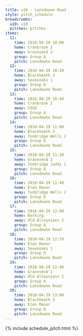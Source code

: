 ```yaml
---
title: u10 - Lansdowne Road
style: pitch_schedule
breadcrumbs:
  u10: u10
  pitches: pitches
items:
  11:
    time: 2018-04-29 10:00
    home: Cranbrook 2
    away: Gravesend 2
    group: Group A
    pitch: Lansdowne Road
  12:
    time: 2018-04-29 10:20
    home: Blackheath 3
    away: Sevenoaks 1
    group: Group D
    pitch: Lansdowne Road
  13:
    time: 2018-04-29 10:40
    home: Cranbrook 2
    away: VIGO
    group: Group A
    pitch: Lansdowne Road
  14:
    time: 2018-04-29 11:00
    home: Blackheath 3
    away: Tunbridge Wells 2
    group: Group D
    pitch: Lansdowne Road
  15:
    time: 2018-04-29 11:20
    home: Gravesend 2
    away: Tonbridge Judds 1
    group: Group A
    pitch: Lansdowne Road
  16:
    time: 2018-04-29 11:40
    home: Eton Manor
    away: Tunbridge Wells 2
    group: Group D
    pitch: Lansdowne Road
  17:
    time: 2018-04-29 12:00
    home: Barking
    away: Old Alleynians 2
    group: Group A
    pitch: Lansdowne Road
  18:
    time: 2018-04-29 12:20
    home: Eton Manor
    away: Sevenoaks 1
    group: Group D
    pitch: Lansdowne Road
  19:
    time: 2018-04-29 12:40
    home: Gravesend 2
    away: Old Alleynians 2
    group: Group A
    pitch: Lansdowne Road
  20:
    time: 2018-04-29 13:00
    home: Blackheath 3
    away: Eton Manor
    group: Group D
    pitch: Lansdowne Road
---
```


{% include schedule_pitch.html %}
